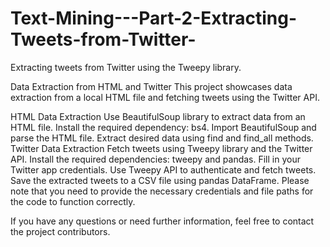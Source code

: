 # Text-Mining---Part-2-Extracting-Tweets-from-Twitter-
Extracting tweets from Twitter using the Tweepy library. 

Data Extraction from HTML and Twitter
This project showcases data extraction from a local HTML file and fetching tweets using the Twitter API.

HTML Data Extraction
Use BeautifulSoup library to extract data from an HTML file.
Install the required dependency: bs4.
Import BeautifulSoup and parse the HTML file.
Extract desired data using find and find_all methods.
Twitter Data Extraction
Fetch tweets using Tweepy library and the Twitter API.
Install the required dependencies: tweepy and pandas.
Fill in your Twitter app credentials.
Use Tweepy API to authenticate and fetch tweets.
Save the extracted tweets to a CSV file using pandas DataFrame.
Please note that you need to provide the necessary credentials and file paths for the code to function correctly.

If you have any questions or need further information, feel free to contact the project contributors.
